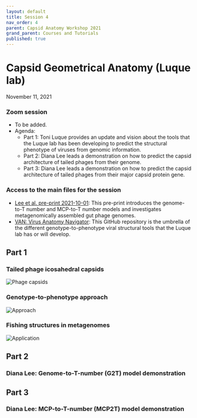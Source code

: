 ```yaml
---
layout: default
title: Session 4
nav_order: 4
parent: Capsid Anatomy Workshop 2021
grand_parent: Courses and Tutorials
published: true
---
```


# Capsid Geometrical Anatomy (Luque lab)
November 11, 2021

### Zoom session
+ To be added.
+ Agenda:
    + Part 1: Toni Luque provides an update and vision about the tools that the Luque lab has been developing to predict the structural phenotype of viruses from genomic information.
    + Part 2: Diana Lee leads a demonstration on how to predict the capsid architecture of tailed phages from their genome.
    + Part 3: Diana Lee leads a demonstration on how to predict the capsid architecture of tailed phages from their major capsid protein gene.

### Access to the main files for the session
+ [Lee et al. pre-print 2021-10-01](https://luquelab.github.io/Athena/courses/capsid_workshop_fall_2021/images/2021-11-11/Lee_et_al_manuscript_submitted_2021-10-01.pdf): This pre-print introduces the genome-to-T number and MCP-to-T number models and investigates metagenomically assembled gut phage genomes.
+ [VAN: Virus Anatomy Navigator](https://github.com/luquelab/VAN): This GitHub repository is the umbrella of the different genotype-to-phenotype viral structural tools that the Luque lab has or will develop.

## Part 1

### Tailed phage icosahedral capsids
![Phage capsids](/images/2021-11-11/icosahedral_capsids_Tnumbers_2021-09-28_no_ai_capabilities.svg)

### Genotype-to-phenotype approach
![Approach](/images/2021-11-11/methods_G2T_and_MCP2T_2021-09-28_no_ai_capabilities.svg)

### Fishing structures in metagenomes
![Application](/images/2021-11-11/predicted_T_from_gut_MCPs_2021-10-01_no_ai_capability.svg)

## Part 2

### Diana Lee: Genome-to-T-number (G2T) model demonstration

## Part 3

### Diana Lee: MCP-to-T-number (MCP2T) model demonstration
